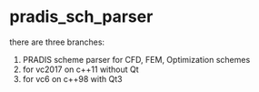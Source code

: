 # pradis_sch_parser

there are three branches:
1) PRADIS scheme parser for CFD, FEM, Optimization schemes
2) for vc2017 on c++11 without Qt
3) for vc6 on c++98 with Qt3
